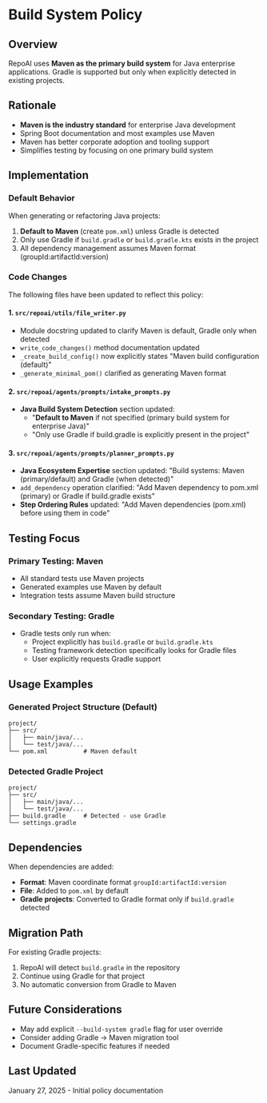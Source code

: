 # Build System Policy

## Overview

RepoAI uses **Maven as the primary build system** for Java enterprise applications. Gradle is supported but only when explicitly detected in existing projects.

## Rationale

- **Maven is the industry standard** for enterprise Java development
- Spring Boot documentation and most examples use Maven
- Maven has better corporate adoption and tooling support
- Simplifies testing by focusing on one primary build system

## Implementation

### Default Behavior

When generating or refactoring Java projects:
1. **Default to Maven** (create `pom.xml`) unless Gradle is detected
2. Only use Gradle if `build.gradle` or `build.gradle.kts` exists in the project
3. All dependency management assumes Maven format (groupId:artifactId:version)

### Code Changes

The following files have been updated to reflect this policy:

#### 1. `src/repoai/utils/file_writer.py`
- Module docstring updated to clarify Maven is default, Gradle only when detected
- `write_code_changes()` method documentation updated
- `_create_build_config()` now explicitly states "Maven build configuration (default)"
- `_generate_minimal_pom()` clarified as generating Maven format

#### 2. `src/repoai/agents/prompts/intake_prompts.py`
- **Java Build System Detection** section updated:
  - "**Default to Maven** if not specified (primary build system for enterprise Java)"
  - "Only use Gradle if build.gradle is explicitly present in the project"

#### 3. `src/repoai/agents/prompts/planner_prompts.py`
- **Java Ecosystem Expertise** section updated: "Build systems: Maven (primary/default) and Gradle (when detected)"
- `add_dependency` operation clarified: "Add Maven dependency to pom.xml (primary) or Gradle if build.gradle exists"
- **Step Ordering Rules** updated: "Add Maven dependencies (pom.xml) before using them in code"

## Testing Focus

### Primary Testing: Maven
- All standard tests use Maven projects
- Generated examples use Maven by default
- Integration tests assume Maven build structure

### Secondary Testing: Gradle
- Gradle tests only run when:
  - Project explicitly has `build.gradle` or `build.gradle.kts`
  - Testing framework detection specifically looks for Gradle files
  - User explicitly requests Gradle support

## Usage Examples

### Generated Project Structure (Default)
```
project/
├── src/
│   ├── main/java/...
│   └── test/java/...
└── pom.xml          # Maven default
```

### Detected Gradle Project
```
project/
├── src/
│   ├── main/java/...
│   └── test/java/...
├── build.gradle     # Detected - use Gradle
└── settings.gradle
```

## Dependencies

When dependencies are added:
- **Format**: Maven coordinate format `groupId:artifactId:version`
- **File**: Added to `pom.xml` by default
- **Gradle projects**: Converted to Gradle format only if `build.gradle` detected

## Migration Path

For existing Gradle projects:
1. RepoAI will detect `build.gradle` in the repository
2. Continue using Gradle for that project
3. No automatic conversion from Gradle to Maven

## Future Considerations

- May add explicit `--build-system gradle` flag for user override
- Consider adding Gradle → Maven migration tool
- Document Gradle-specific features if needed

## Last Updated

January 27, 2025 - Initial policy documentation
